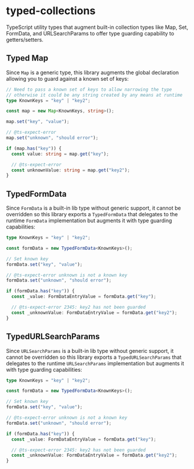 # typed-collections

TypeScript utility types that augment built-in collection types like Map, Set,
FormData, and URLSearchParams to offer type guarding capability to
getters/setters.

## Typed Map

Since `Map` is a generic type, this library augments the global declaration
allowing you to guard against a known set of keys:

```ts
// Need to pass a known set of keys to allow narrowing the type
// otherwise it could be any string created by any means at runtime
type KnownKeys = "key" | "key2";

const map = new Map<KnownKeys, string>();

map.set("key", "value");

// @ts-expect-error
map.set("unknown", "should error");

if (map.has("key")) {
  const value: string = map.get("key");

  // @ts-expect-error
  const unknownValue: string = map.get("key2");
}
```

## TypedFormData

Since `FormData` is a built-in lib type without generic support, it cannot be
overridden so this library exports a `TypedFormData` that delegates to the
runtime `FormData` implementation but augments it with type guarding
capabilities:

```ts
type KnownKeys = "key" | "key2";

const formData = new TypedFormData<KnownKeys>();

// Set known key
formData.set("key", "value");

// @ts-expect-error unknown is not a known key
formData.set("unknown", "should error");

if (formData.has("key")) {
  const _value: FormDataEntryValue = formData.get("key");

  // @ts-expect-error 2345: key2 has not been guarded
  const _unknownValue: FormDataEntryValue = formData.get("key2");
}
```

## TypedURLSearchParams

Since `URLSearchParams` is a built-in lib type without generic support, it
cannot be overridden so this library exports a `TypedURLSearchParams` that
delegates to the runtime `URLSearchParams` implementation but augments it with
type guarding capabilities:

```ts
type KnownKeys = "key" | "key2";

const formData = new TypedFormData<KnownKeys>();

// Set known key
formData.set("key", "value");

// @ts-expect-error unknown is not a known key
formData.set("unknown", "should error");

if (formData.has("key")) {
  const _value: FormDataEntryValue = formData.get("key");

  // @ts-expect-error 2345: key2 has not been guarded
  const _unknownValue: FormDataEntryValue = formData.get("key2");
}
```
